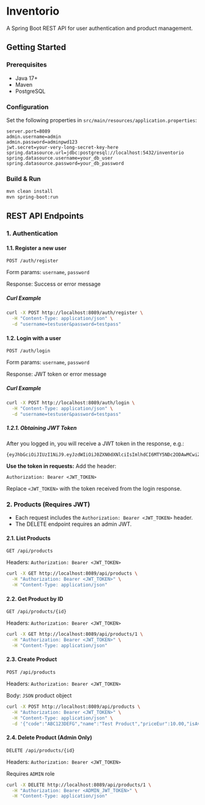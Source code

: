 # Inventorio

A Spring Boot REST API for user authentication and product management.

## Getting Started

### Prerequisites

- Java 17+
- Maven
- PostgreSQL

### Configuration

Set the following properties in `src/main/resources/application.properties`:

```
server.port=8089
admin.username=admin
admin.password=adminpwd123
jwt.secret=your-very-long-secret-key-here
spring.datasource.url=jdbc:postgresql://localhost:5432/inventorio
spring.datasource.username=your_db_user
spring.datasource.password=your_db_password
```

### Build & Run

```sh
mvn clean install
mvn spring-boot:run
```

## REST API Endpoints

### 1. Authentication

#### 1.1. Register a new user
`POST /auth/register`  

Form params: `username`, `password` 

Response: Success or error message

##### Curl Example
```sh
curl -X POST http://localhost:8089/auth/register \
  -H "Content-Type: application/json" \
  -d "username=testuser&password=testpass"
```

#### 1.2. Login with a user
`POST /auth/login`  

Form params: `username`, `password`

Response: JWT token or error message

##### Curl Example
```sh
curl -X POST http://localhost:8089/auth/login \
  -H "Content-Type: application/json" \
  -d "username=testuser&password=testpass"
```

##### 1.2.1. Obtaining JWT Token
After you logged in, you will receive a JWT token in the response, e.g.:

```
{eyJhbGciOiJIUzI1NiJ9.eyJzdWIiOiJ0ZXN0dXNlciIsImlhdCI6MTY5NDc2ODAwMCwiZXhwIjoxNjk0ODUzNDAwfQ.4QwQv1K7QvQwQv1K7QvQwQv1K7QvQwQv1K7QvQwQv1K7Q}
```

**Use the token in requests:**
   Add the header:
   ```
   Authorization: Bearer <JWT_TOKEN>
   ```
   Replace `<JWT_TOKEN>` with the token received from the login response.


### 2. Products (Requires JWT)
- Each request includes the `Authorization: Bearer <JWT_TOKEN>` header.
- The DELETE endpoint requires an admin JWT.

#### 2.1. List Products
`GET /api/products`

Headers: `Authorization: Bearer <JWT_TOKEN>`

```sh
curl -X GET http://localhost:8089/api/products \
  -H "Authorization: Bearer <JWT_TOKEN>" \
  -H "Content-Type: application/json"
```

#### 2.2. Get Product by ID
`GET /api/products/{id}`

Headers: `Authorization: Bearer <JWT_TOKEN>`

```sh
curl -X GET http://localhost:8089/api/products/1 \
  -H "Authorization: Bearer <JWT_TOKEN>" \
  -H "Content-Type: application/json"
```

#### 2.3. Create Product
`POST /api/products`

Headers: `Authorization: Bearer <JWT_TOKEN>`

Body: `JSON` product object

```sh
curl -X POST http://localhost:8089/api/products \
  -H "Authorization: Bearer <JWT_TOKEN>" \
  -H "Content-Type: application/json" \
  -d '{"code":"ABC123DEFG","name":"Test Product","priceEur":10.00,"isAvailable":true}'
```

#### 2.4. Delete Product (Admin Only)
`DELETE /api/products/{id}`

Headers: `Authorization: Bearer <JWT_TOKEN>`

Requires `ADMIN` role

```sh
curl -X DELETE http://localhost:8089/api/products/1 \
  -H "Authorization: Bearer <ADMIN_JWT_TOKEN>" \
  -H "Content-Type: application/json"
```

